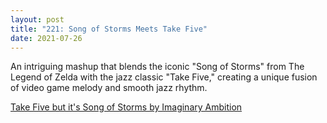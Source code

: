 ```yaml
---
layout: post
title: "221: Song of Storms Meets Take Five"
date: 2021-07-26
---
```


An intriguing mashup that blends the iconic "Song of Storms" from The Legend of Zelda with the jazz classic "Take Five," creating a unique fusion of video game melody and smooth jazz rhythm.

[Take Five but it's Song of Storms by Imaginary Ambition](https://youtu.be/MJxIvT3NO78)  
